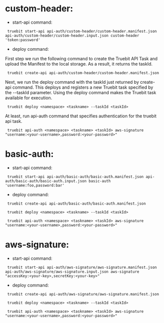 
# custom-header:

* start-api command:
```
 truebit start-api api-auth/custom-header/custom-header.manifest.json api-auth/custom-header/custom-header.input.json custom-header 'token:password'
```

* deploy command:

First step we run the following command to create the Truebit API Task and upload the Manifest to the local storage. As a result, it returns the taskId.

```
 truebit create-api api-auth/custom-header/custom-header.manifest.json
 ```

Next, we run the deploy command with the taskId just returned by create-api command. This deploys and registers a new Truebit task specified by the --taskId parameter. Using the deploy command makes the Truebit task available for execution.

```
 truebit deploy <namespace> <taskname> --taskId <taskId>
```

At least, run api-auth command that specifies authentication for the truebit api task.

```
 truebit api-auth <namespace> <taskname> <taskId> aws-signature "username:<your-username>,password:<your-password>"
```

# basic-auth:

* start-api command:
```
 truebit start-api api-auth/basic-auth/basic-auth.manifest.json api-auth/basic-auth/basic-auth.input.json basic-auth 'username:foo,password:bar'
```

* deploy command:
```
 truebit create-api api-auth/basic-auth/basic-auth.manifest.json

 truebit deploy <namespace> <taskname> --taskId <taskId>

 truebit api-auth <namespace> <taskname> <taskId> aws-signature "username:<your-username>,password:<your-password>"
```

# aws-signature:

* start-api command:
```
 truebit start-api api-auth/aws-signature/aws-signature.manifest.json api-auth/aws-signature/aws-signature.input.json aws-signature "accessKey:<your-key>,secretKey:<your-key>"
```

* deploy command:
```
 truebit create-api api-auth/aws-signature/aws-signature.manifest.json

 truebit deploy <namespace> <taskname> --taskId <taskId>

 truebit api-auth <namespace> <taskname> <taskId> aws-signature "username:<your-username>,password:<your-password>"
```
